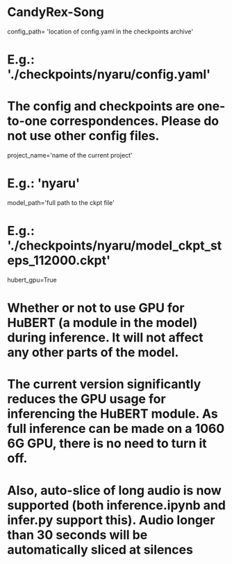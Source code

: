 # CandyRex-Song

config_path= 'location of config.yaml in the checkpoints archive'
# E.g.: './checkpoints/nyaru/config.yaml'
# The config and checkpoints are one-to-one correspondences. Please do not use other config files.

project_name='name of the current project'
# E.g.: 'nyaru'

model_path='full path to the ckpt file'
# E.g.: './checkpoints/nyaru/model_ckpt_steps_112000.ckpt'

hubert_gpu=True
# Whether or not to use GPU for HuBERT (a module in the model) during inference. It will not affect any other parts of the model.  
# The current version significantly reduces the GPU usage for inferencing the HuBERT module. As full inference can be made on a 1060 6G GPU, there is no need to turn it off.
# Also, auto-slice of long audio is now supported (both inference.ipynb and infer.py support this). Audio longer than 30 seconds will be automatically sliced at silences
